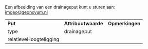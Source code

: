 Een afbeelding van een drainageput kunt u sturen aan: [imgeo@geonovum.nl](mailto:info@geonovum.nl)

|                        |                     |                 |
|------------------------|---------------------|-----------------|
| **Put**                | **Attribuutwaarde** | **Opmerkingen** |
| type                   | drainageput         |                 |
| relatieveHoogteligging |                     |                 |
